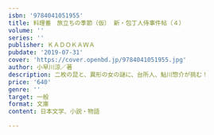 ```yaml
---
isbn: '9784041051955'
title: 料理番　旅立ちの季節（仮） 新・包丁人侍事件帖（４）
volume: ''
series: ''
publisher: ＫＡＤＯＫＡＷＡ
pubdate: '2019-07-31'
cover: 'https://cover.openbd.jp/9784041051955.jpg'
author: 小早川涼／著
description: 二枚の昆と、異形の女の謎に、台所人、鮎川惣介が挑む！
price: '640'
genre: ''
target: 一般
format: 文庫
content: 日本文学、小説・物語

---
```

